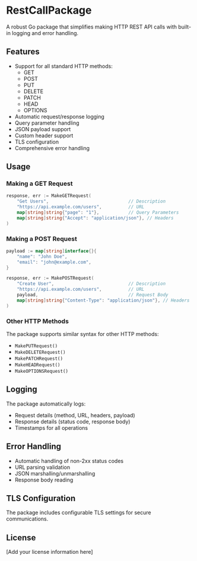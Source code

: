 # RestCallPackage

A robust Go package that simplifies making HTTP REST API calls with built-in logging and error handling.

## Features

- Support for all standard HTTP methods:
  - GET
  - POST
  - PUT
  - DELETE
  - PATCH
  - HEAD
  - OPTIONS
- Automatic request/response logging
- Query parameter handling
- JSON payload support
- Custom header support
- TLS configuration
- Comprehensive error handling

## Usage

### Making a GET Request

```go
response, err := MakeGETRequest(
    "Get Users",                              // Description
    "https://api.example.com/users",          // URL
    map[string]string{"page": "1"},           // Query Parameters
    map[string]string{"Accept": "application/json"}, // Headers
)
```

### Making a POST Request

```go
payload := map[string]interface{}{
    "name": "John Doe",
    "email": "john@example.com",
}

response, err := MakePOSTRequest(
    "Create User",                            // Description
    "https://api.example.com/users",          // URL
    payload,                                  // Request Body
    map[string]string{"Content-Type": "application/json"}, // Headers
)
```

### Other HTTP Methods

The package supports similar syntax for other HTTP methods:

- `MakePUTRequest()`
- `MakeDELETERequest()`
- `MakePATCHRequest()`
- `MakeHEADRequest()`
- `MakeOPTIONSRequest()`

## Logging

The package automatically logs:
- Request details (method, URL, headers, payload)
- Response details (status code, response body)
- Timestamps for all operations

## Error Handling

- Automatic handling of non-2xx status codes
- URL parsing validation
- JSON marshalling/unmarshalling
- Response body reading

## TLS Configuration

The package includes configurable TLS settings for secure communications.

## License

[Add your license information here]
